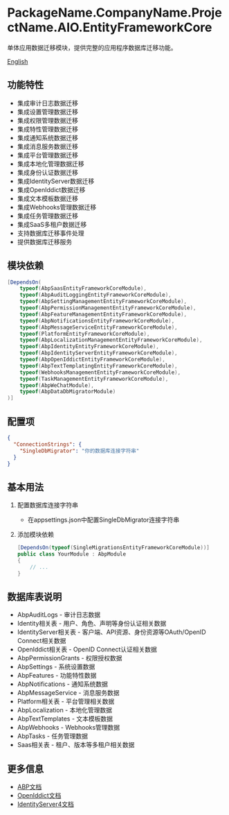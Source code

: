 # PackageName.CompanyName.ProjectName.AIO.EntityFrameworkCore

单体应用数据迁移模块，提供完整的应用程序数据库迁移功能。

[English](./README.EN.md)

## 功能特性

* 集成审计日志数据迁移
* 集成设置管理数据迁移
* 集成权限管理数据迁移
* 集成特性管理数据迁移
* 集成通知系统数据迁移
* 集成消息服务数据迁移
* 集成平台管理数据迁移
* 集成本地化管理数据迁移
* 集成身份认证数据迁移
* 集成IdentityServer数据迁移
* 集成OpenIddict数据迁移
* 集成文本模板数据迁移
* 集成Webhooks管理数据迁移
* 集成任务管理数据迁移
* 集成SaaS多租户数据迁移
* 支持数据库迁移事件处理
* 提供数据库迁移服务

## 模块依赖

```csharp
[DependsOn(
    typeof(AbpSaasEntityFrameworkCoreModule),
    typeof(AbpAuditLoggingEntityFrameworkCoreModule),
    typeof(AbpSettingManagementEntityFrameworkCoreModule),
    typeof(AbpPermissionManagementEntityFrameworkCoreModule),
    typeof(AbpFeatureManagementEntityFrameworkCoreModule),
    typeof(AbpNotificationsEntityFrameworkCoreModule),
    typeof(AbpMessageServiceEntityFrameworkCoreModule),
    typeof(PlatformEntityFrameworkCoreModule),
    typeof(AbpLocalizationManagementEntityFrameworkCoreModule),
    typeof(AbpIdentityEntityFrameworkCoreModule),
    typeof(AbpIdentityServerEntityFrameworkCoreModule),
    typeof(AbpOpenIddictEntityFrameworkCoreModule),
    typeof(AbpTextTemplatingEntityFrameworkCoreModule),
    typeof(WebhooksManagementEntityFrameworkCoreModule),
    typeof(TaskManagementEntityFrameworkCoreModule),
    typeof(AbpWeChatModule),
    typeof(AbpDataDbMigratorModule)
)]
```

## 配置项

```json
{
  "ConnectionStrings": {
    "SingleDbMigrator": "你的数据库连接字符串"
  }
}
```

## 基本用法

1. 配置数据库连接字符串
   * 在appsettings.json中配置SingleDbMigrator连接字符串

2. 添加模块依赖
   ```csharp
   [DependsOn(typeof(SingleMigrationsEntityFrameworkCoreModule))]
   public class YourModule : AbpModule
   {
       // ...
   }
   ```

## 数据库表说明

* AbpAuditLogs - 审计日志数据
* Identity相关表 - 用户、角色、声明等身份认证相关数据
* IdentityServer相关表 - 客户端、API资源、身份资源等OAuth/OpenID Connect相关数据
* OpenIddict相关表 - OpenID Connect认证相关数据
* AbpPermissionGrants - 权限授权数据
* AbpSettings - 系统设置数据
* AbpFeatures - 功能特性数据
* AbpNotifications - 通知系统数据
* AbpMessageService - 消息服务数据
* Platform相关表 - 平台管理相关数据
* AbpLocalization - 本地化管理数据
* AbpTextTemplates - 文本模板数据
* AbpWebhooks - Webhooks管理数据
* AbpTasks - 任务管理数据
* Saas相关表 - 租户、版本等多租户相关数据

## 更多信息

* [ABP文档](https://docs.abp.io)
* [OpenIddict文档](https://documentation.openiddict.com)
* [IdentityServer4文档](https://identityserver4.readthedocs.io)
